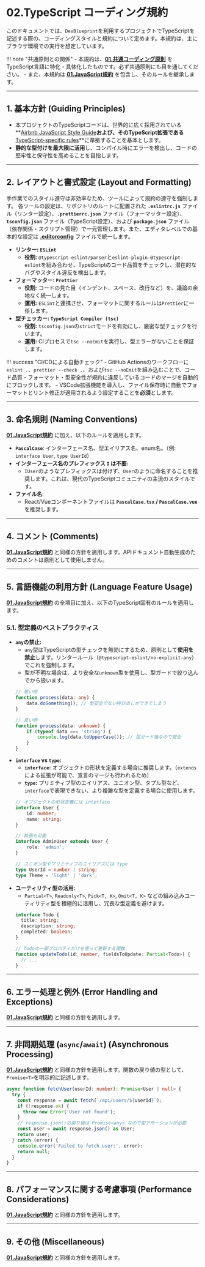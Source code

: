# 02.TypeScript コーディング規約

このドキュメントでは、`DevBlueprint`を利用するプロジェクトでTypeScriptを記述する際の、コーディングスタイルと規約について定めます。本規約は、主にブラウザ環境での実行を想定しています。

!!! note "共通原則との関係"
    - 本規約は、**[01.共通コーディング原則](../01_共通規則/01_共通コーディング原則.md)** をTypeScript言語に特化・具体化したものです。必ず共通原則にも目を通してください。
    - また、本規約は **[01.JavaScript規約](./01_JavaScript規約.md)** を包含し、そのルールを継承します。

---

## 1. 基本方針 (Guiding Principles)

*   本プロジェクトのTypeScriptコードは、世界的に広く採用されている**[Airbnb JavaScript Style Guide](https://github.com/airbnb/javascript)**および、そのTypeScript拡張である**[TypeScript-specific rules](https://github.com/airbnb/javascript/tree/master/typescript)**に準拠することを基本とします。
*   **静的な型付けを最大限に活用**し、コンパイル時にエラーを検出し、コードの堅牢性と保守性を高めることを目指します。

---

## 2. レイアウトと書式設定 (Layout and Formatting)

手作業でのスタイル遵守は非効率なため、ツールによって規約の遵守を強制します。
各ツールの設定は、リポジトリのルートに配置された **`.eslintrc.js`** ファイル（リンター設定）、**`.prettierrc.json`** ファイル（フォーマッター設定）、**`tsconfig.json`** ファイル（TypeScript設定）、および **`package.json`** ファイル（依存関係・スクリプト管理）で一元管理します。また、エディタレベルでの基本的な設定は **[.editorconfig](/.editorconfig)** ファイルで統一します。

*   **リンター: `ESLint`**
    *   **役割:** `@typescript-eslint/parser`と`eslint-plugin-@typescript-eslint`を組み合わせ、TypeScriptのコード品質をチェックし、潜在的なバグやスタイル違反を検出します。
*   **フォーマッター: `Prettier`**
    *   **役割:** コードの見た目（インデント、スペース、改行など）を、議論の余地なく統一します。
    *   **運用:** `ESLint`と連携させ、フォーマットに関するルールは`Prettier`に一任します。
*   **型チェッカー: `TypeScript Compiler (tsc)`**
    *   **役割:** `tsconfig.json`の`strict`モードを有効にし、厳密な型チェックを行います。
    *   **運用:** CIプロセスで`tsc --noEmit`を実行し、型エラーがないことを保証します。

!!! success "CI/CDによる自動チェック"
    - GitHub Actionsのワークフローに`eslint .`、`prettier --check .`、および`tsc --noEmit`を組み込むことで、コード品質・フォーマット・型安全性が規約に違反しているコードのマージを自動的にブロックします。
    - VSCode拡張機能を導入し、ファイル保存時に自動でフォーマットとリント修正が適用されるよう設定することを**必須**とします。

---

## 3. 命名規則 (Naming Conventions)

**[01.JavaScript規約](./01_JavaScript規約.md)** に加え、以下のルールを適用します。

*   **`PascalCase`**: インターフェース名、型エイリアス名、enum名。（例: `interface User`, `type UserId`）
*   **インターフェース名のプレフィックス `I` は不要:**
    *   `IUser`のようなプレフィックスは付けず、`User`のように命名することを推奨します。これは、現代のTypeScriptコミュニティの主流のスタイルです。
*   **ファイル名**:  
    *   React/Vueコンポーネントファイルは **`PascalCase.tsx` / `PascalCase.vue`** を推奨します。  

---

## 4. コメント (Comments)

**[01.JavaScript規約](./01_JavaScript規約.md)** と同様の方針を適用します。APIドキュメント自動生成のためのコメントは原則として使用しません。

---

## 5. 言語機能の利用方針 (Language Feature Usage)

**[01.JavaScript規約](./01_JavaScript規約.md)** の全項目に加え、以下のTypeScript固有のルールを適用します。

### 5.1. 型定義のベストプラクティス
*   **`any`の禁止:**
    *   `any`型はTypeScriptの型チェックを無効にするため、原則として**使用を禁止**します。リンタールール（`@typescript-eslint/no-explicit-any`）でこれを強制します。
    *   型が不明な場合は、より安全な`unknown`型を使用し、型ガードで絞り込んでから扱います。
    ```typescript
    // 悪い例
    function process(data: any) {
        data.doSomething(); // 型安全でない呼び出しができてしまう
    }

    // 良い例
    function process(data: unknown) {
        if (typeof data === 'string') {
            console.log(data.toUpperCase()); // 型ガード後なので安全
        }
    }
    ```
*   **`interface` vs `type`:**
    *   **`interface`:** オブジェクトの形状を定義する場合に推奨します。（`extends`による拡張が可能で、宣言のマージも行われるため）
    *   **`type`:** プリミティブ型のエイリアス、ユニオン型、タプル型など、`interface`で表現できない、より複雑な型を定義する場合に使用します。
    ```typescript
    // オブジェクトの形状定義には interface
    interface User {
        id: number;
        name: string;
    }

    // 拡張も可能
    interface AdminUser extends User {
        role: 'admin';
    }

    // ユニオン型やプリミティブのエイリアスには type
    type UserId = number | string;
    type Theme = 'light' | 'dark';
    ```
*   **ユーティリティ型の活用:**
    *   `Partial<T>`, `Readonly<T>`, `Pick<T, K>`, `Omit<T, K>` などの組み込みユーティリティ型を積極的に活用し、冗長な型定義を避けます。
    ```typescript
    interface Todo {
      title: string;
      description: string;
      completed: boolean;
    }

    // Todoの一部プロパティだけを使って更新する関数
    function updateTodo(id: number, fieldsToUpdate: Partial<Todo>) {
      // ...
    }
    ```

---

## 6. エラー処理と例外 (Error Handling and Exceptions)

**[01.JavaScript規約](./01_JavaScript規約.md)** と同様の方針を適用します。

---

## 7. 非同期処理 (`async`/`await`) (Asynchronous Processing)

**[01.JavaScript規約](./01_JavaScript規約.md)** と同様の方針を適用します。関数の戻り値の型として、`Promise<T>`を明示的に記述します。

```typescript
async function fetchUser(userId: number): Promise<User | null> {
  try {
    const response = await fetch(`/api/users/${userId}`);
    if (!response.ok) {
      throw new Error('User not found');
    }
    // response.json()の戻り値は Promise<any> なので型アサーションが必要
    const user = await response.json() as User;
    return user;
  } catch (error) {
    console.error('Failed to fetch user:', error);
    return null;
  }
}
```

---

## 8. パフォーマンスに関する考慮事項 (Performance Considerations)

**[01.JavaScript規約](./01_JavaScript規約.md)** と同様の方針を適用します。

---

## 9. その他 (Miscellaneous)

**[01.JavaScript規約](./01_JavaScript規約.md)** と同様の方針を適用します。

